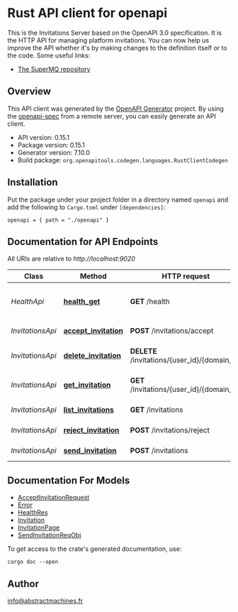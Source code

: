 # Rust API client for openapi

This is the Invitations Server based on the OpenAPI 3.0 specification.  It is the HTTP API for managing platform invitations. You can now help us improve the API whether it's by making changes to the definition itself or to the code.
Some useful links:
- [The SuperMQ repository](https://github.com/absmach/supermq)



## Overview

This API client was generated by the [OpenAPI Generator](https://openapi-generator.tech) project.  By using the [openapi-spec](https://openapis.org) from a remote server, you can easily generate an API client.

- API version: 0.15.1
- Package version: 0.15.1
- Generator version: 7.10.0
- Build package: `org.openapitools.codegen.languages.RustClientCodegen`

## Installation

Put the package under your project folder in a directory named `openapi` and add the following to `Cargo.toml` under `[dependencies]`:

```
openapi = { path = "./openapi" }
```

## Documentation for API Endpoints

All URIs are relative to *http://localhost:9020*

Class | Method | HTTP request | Description
------------ | ------------- | ------------- | -------------
*HealthApi* | [**health_get**](docs/HealthApi.md#health_get) | **GET** /health | Retrieves service health check info.
*InvitationsApi* | [**accept_invitation**](docs/InvitationsApi.md#accept_invitation) | **POST** /invitations/accept | Accept invitation
*InvitationsApi* | [**delete_invitation**](docs/InvitationsApi.md#delete_invitation) | **DELETE** /invitations/{user_id}/{domain_id} | Deletes a specific invitation
*InvitationsApi* | [**get_invitation**](docs/InvitationsApi.md#get_invitation) | **GET** /invitations/{user_id}/{domain_id} | Retrieves a specific invitation
*InvitationsApi* | [**list_invitations**](docs/InvitationsApi.md#list_invitations) | **GET** /invitations | List invitations
*InvitationsApi* | [**reject_invitation**](docs/InvitationsApi.md#reject_invitation) | **POST** /invitations/reject | Reject invitation
*InvitationsApi* | [**send_invitation**](docs/InvitationsApi.md#send_invitation) | **POST** /invitations | Send invitation


## Documentation For Models

 - [AcceptInvitationRequest](docs/AcceptInvitationRequest.md)
 - [Error](docs/Error.md)
 - [HealthRes](docs/HealthRes.md)
 - [Invitation](docs/Invitation.md)
 - [InvitationPage](docs/InvitationPage.md)
 - [SendInvitationReqObj](docs/SendInvitationReqObj.md)


To get access to the crate's generated documentation, use:

```
cargo doc --open
```

## Author

info@abstractmachines.fr

